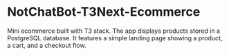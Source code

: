 # NotChatBot-T3Next-Ecommerce
Mini ecommerce built with T3 stack. The app displays products stored in a PostgreSQL database. It features a simple landing page showing a product, a cart, and a checkout flow.

